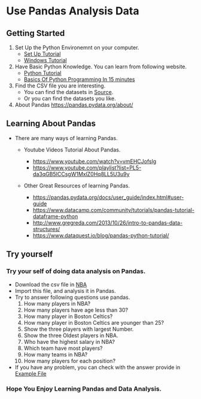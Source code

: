 # Use Pandas Analysis Data

## Getting Started

1. Set Up the Python Environemnt on your computer. 
    - [Set Up Tutorial](Set_Up/Set_up.md)
    - [Windows Tutorial](https://www.youtube.com/watch?v=YO6QgvgOz6U&t=217s)
2. Have Basic Python Knowledge. You can learn from following website.
    - [Python Tutorial](https://www.tutorialspoint.com/python/python_environment.htm)
    - [Basics Of Python Programming In 15 minutes](https://www.youtube.com/watch?v=5Y-MghiDmQ4)
3. Find the CSV file you are interesting. 
    - You can find the datasets in [Source](Source.md).
    - Or you can find the datasets you like.
4. About Pandas https://pandas.pydata.org/about/

## Learning About Pandas
* There are many ways of learning Pandas.
    * Youtube Videos Tutorial About Pandas.
        - https://www.youtube.com/watch?v=vmEHCJofslg
        - https://www.youtube.com/playlist?list=PL5-da3qGB5ICCsgW1MxlZ0Hq8LL5U3u9y
        
    * Other Great Resources of learning Pandas.
        - https://pandas.pydata.org/docs/user_guide/index.html#user-guide
        - https://www.datacamp.com/community/tutorials/pandas-tutorial-dataframe-python
        - http://www.gregreda.com/2013/10/26/intro-to-pandas-data-structures/
        - https://www.dataquest.io/blog/pandas-python-tutorial/
## Try yourself
### Try your self of doing data analysis on Pandas. 
* Download the csv file in [NBA](Example_File/nba.csv)
* Import this file, and analysis it in Pandas.
* Try to answer following questions use pandas. 
    1. How many players in NBA?
    2. How many players have age less than 30?
    3. How many player in Boston Celtics?
    4. How many player in Boston Celtics are younger than 25?
    5. Show the three players with largest Number.
    6. Show the three Oldest players in NBA.
    7. Who have the highest salary in NBA?
    8. Which team have most players?
    9. How many teams in NBA?
    10. How many players for each position?
* If you have any problem, you can check with the answer provide in [Example File](Example_File/Research_Filter.ipynb)

### Hope You Enjoy Learning Pandas and Data Analysis.
    
        
     
